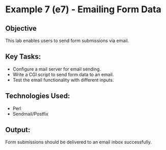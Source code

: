 # Example 7 (e7) - Emailing Form Data

## Objective
This lab enables users to send form submissions via email.

## Key Tasks:
- Configure a mail server for email sending.
- Write a CGI script to send form data to an email.
- Test the email functionality with different inputs.

## Technologies Used:
- Perl
- Sendmail/Postfix

## Output:
Form submissions should be delivered to an email inbox successfully.
